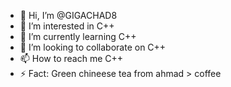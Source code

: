 - 👋 Hi, I’m @GIGACHAD8
- 👀 I’m interested in C++
- 🌱 I’m currently learning C++
- 💞️ I’m looking to collaborate on C++
- 📫 How to reach me C++
- ⚡ Fact: Green chineese tea from ahmad > coffee

<!---
GIGACHAD8/GIGACHAD8 is a ✨ special ✨ repository because its `README.md` (this file) appears on your GitHub profile.
You can click the Preview link to take a look at your changes.
--->
